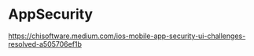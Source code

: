 # AppSecurity

https://chisoftware.medium.com/ios-mobile-app-security-ui-challenges-resolved-a505706ef1b
